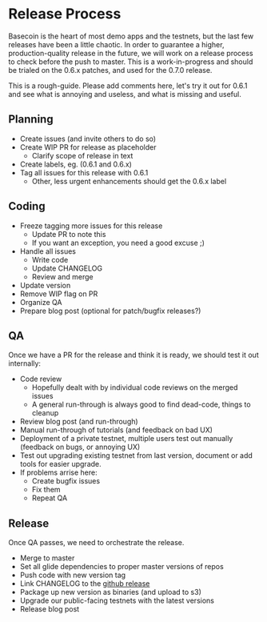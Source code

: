 # Release Process

Basecoin is the heart of most demo apps and the testnets, but the last few releases have been a little chaotic.  In order to guarantee a higher, production-quality release in the future, we will work on a release process to check before the push to master.  This is a work-in-progress and should be trialed on the 0.6.x patches, and used for the 0.7.0 release.

This is a rough-guide.  Please add comments here, let's try it out for 0.6.1 and see what is annoying and useless, and what is missing and useful.

## Planning

* Create issues (and invite others to do so)
* Create WIP PR for release as placeholder
  * Clarify scope of release in text
* Create labels, eg. (0.6.1 and 0.6.x)
* Tag all issues for this release with 0.6.1
  * Other, less urgent enhancements should get the 0.6.x label

## Coding

* Freeze tagging more issues for this release
  * Update PR to note this
  * If you want an exception, you need a good excuse ;)
* Handle all issues
  * Write code
  * Update CHANGELOG
  * Review and merge
* Update version
* Remove WIP flag on PR
* Organize QA
* Prepare blog post (optional for patch/bugfix releases?)

## QA

Once we have a PR for the release and think it is ready, we should test it out internally:

* Code review
  * Hopefully dealt with by individual code reviews on the merged issues
  * A general run-through is always good to find dead-code, things to cleanup
* Review blog post (and run-through)
* Manual run-through of tutorials (and feedback on bad UX)
* Deployment of a private testnet, multiple users test out manually (feedback on bugs, or annoying UX)
* Test out upgrading existing testnet from last version, document or add tools for easier upgrade.
* If problems arrise here:
  * Create bugfix issues
  * Fix them
  * Repeat QA

## Release

Once QA passes, we need to orchestrate the release.

* Merge to master
* Set all glide dependencies to proper master versions of repos
* Push code with new version tag
* Link CHANGELOG to the [github release](https://github.com/dexpa/basecoin/releases)
* Package up new version as binaries (and upload to s3)
* Upgrade our public-facing testnets with the latest versions
* Release blog post
